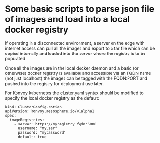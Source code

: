 # Some basic scripts to parse json file of images and load into a local docker registry

If operating in a disconnected environment, a server on the edge with internet access can pull all the images and export to a tar file which can be copied internally and loaded into the server where the registry is to be populated

Once all the images are in the local docker daemon and a basic (or otherwise) docker registry is available and accessible via an FQDN name (not just localhost) the images can be tagged with the FQDN:PORT and pushed into the registry for deployment use later.

For Konvoy kubernetes the cluster.yaml syntax should be modified to specify the local docker registry as the default:
```
kind: ClusterConfiguration
apiVersion: konvoy.mesosphere.io/v1alpha1
spec:
  imageRegistries:
    - server: https://myregistry.fqdn:5000
      username: "myuser"
      password: "mypassword"
      default: true
```

